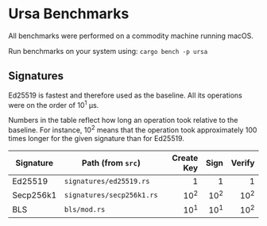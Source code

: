 
# Ursa Benchmarks

All benchmarks were performed on a commodity machine running macOS.

Run benchmarks on your system using: `cargo bench -p ursa`

## Signatures

Ed25519 is fastest and therefore used as the baseline. All its operations were on
the order of 10<sup>1</sup> µs.

Numbers in the table reflect how long an operation took relative to the baseline.
For instance, 10<sup>2</sup> means that the operation took approximately 100 times
longer for the given signature than for Ed25519.


| Signature     | Path (from `src`)        | Create Key | Sign | Verify |
| ------------- | ------------------------ | --------:| --------:| --------:|
| Ed25519       | `signatures/ed25519.rs`  |   1 | 1 | 1 |
| Secp256k1     | `signatures/secp256k1.rs`| 10<sup>2</sup>| 10<sup>2</sup>| 10<sup>2</sup>|
| BLS           | `bls/mod.rs`             | 10<sup>1</sup>| 10<sup>1</sup>| 10<sup>2</sup>|

